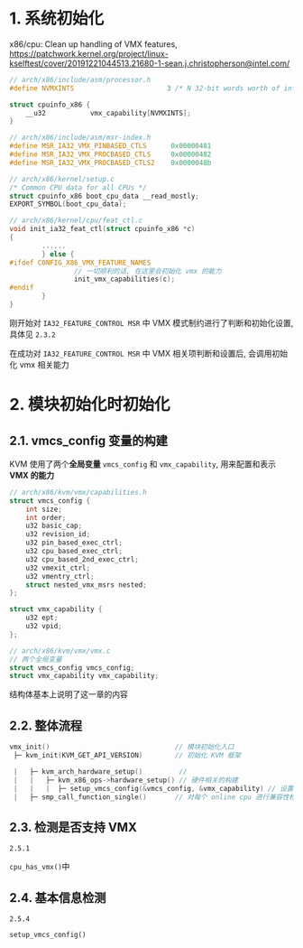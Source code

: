 

# 1. 系统初始化

x86/cpu: Clean up handling of VMX features, https://patchwork.kernel.org/project/linux-kselftest/cover/20191221044513.21680-1-sean.j.christopherson@intel.com/

```cpp
// arch/x86/include/asm/processor.h
#define NVMXINTS                       3 /* N 32-bit words worth of info */

struct cpuinfo_x86 {
    __u32           vmx_capability[NVMXINTS];
}

// arch/x86/include/asm/msr-index.h
#define MSR_IA32_VMX_PINBASED_CTLS      0x00000481
#define MSR_IA32_VMX_PROCBASED_CTLS     0x00000482
#define MSR_IA32_VMX_PROCBASED_CTLS2    0x0000048b

// arch/x86/kernel/setup.c
/* Common CPU data for all CPUs */
struct cpuinfo_x86 boot_cpu_data __read_mostly;
EXPORT_SYMBOL(boot_cpu_data);

// arch/x86/kernel/cpu/feat_ctl.c
void init_ia32_feat_ctl(struct cpuinfo_x86 *c)
{
        ......
        } else {
#ifdef CONFIG_X86_VMX_FEATURE_NAMES
                // 一切顺利的话, 在这里会初始化 vmx 的能力
                init_vmx_capabilities(c);
#endif
        }
}
```

刚开始对 `IA32_FEATURE_CONTROL MSR` 中 VMX 模式制约进行了判断和初始化设置, 具体见 `2.3.2`

在成功对 `IA32_FEATURE_CONTROL MSR` 中 VMX 相关项判断和设置后, 会调用初始化 vmx 相关能力


# 2. 模块初始化时初始化

## 2.1. vmcs_config 变量的构建

KVM 使用了两个**全局变量** `vmcs_config` 和 `vmx_capability`, 用来配置和表示**VMX 的能力**

```cpp
// arch/x86/kvm/vmx/capabilities.h
struct vmcs_config {
    int size;
    int order;
    u32 basic_cap;
    u32 revision_id;
    u32 pin_based_exec_ctrl;
    u32 cpu_based_exec_ctrl;
    u32 cpu_based_2nd_exec_ctrl;
    u32 vmexit_ctrl;
    u32 vmentry_ctrl;
    struct nested_vmx_msrs nested;
};

struct vmx_capability {
    u32 ept;
    u32 vpid;
};

// arch/x86/kvm/vmx/vmx.c
// 两个全局变量
struct vmcs_config vmcs_config;
struct vmx_capability vmx_capability;
```

结构体基本上说明了这一章的内容

## 2.2. 整体流程


```cpp
vmx_init()                               // 模块初始化入口
 ├─ kvm_init(KVM_GET_API_VERSION)        // 初始化 KVM 框架

 |   ├─ kvm_arch_hardware_setup()         //
 |   |   ├─ kvm_x86_ops->hardware_setup() // 硬件相关的构建
 |   |   |  ├─ setup_vmcs_config(&vmcs_config, &vmx_capability) // 设置了全局变量 vmcs_config 和 vmx_capability
 |   ├─ smp_call_function_single()       // 对每个 online cpu 进行兼容性检查, 调用 check_processor_compat()
```

## 2.3. 检测是否支持 VMX

`2.5.1`

`cpu_has_vmx()`中

## 2.4. 基本信息检测

`2.5.4`

`setup_vmcs_config()`







